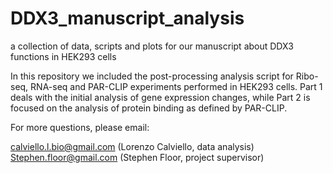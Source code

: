 # DDX3_manuscript_analysis
a collection of data, scripts and plots for our manuscript about DDX3 functions in HEK293 cells

In this repository we included the post-processing analysis script for Ribo-seq, RNA-seq and PAR-CLIP experiments performed in HEK293 cells.
Part 1 deals with the initial analysis of gene expression changes, while Part 2 is focused on the analysis of protein binding as defined by PAR-CLIP.

For more questions, please email:

calviello.l.bio@gmail.com (Lorenzo Calviello, data analysis)
Stephen.floor@gmail.com (Stephen Floor, project supervisor)

